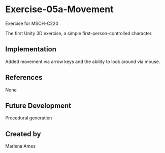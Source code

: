 # Exercise-05a-Movement
Exercise for MSCH-C220

The first Unity 3D exercise, a simple first-person-controlled character.

## Implementation
Added movement via arrow keys and the ability to look around via mouse.

## References
None

## Future Development
Procedural generation

## Created by 
Marlena Ames
